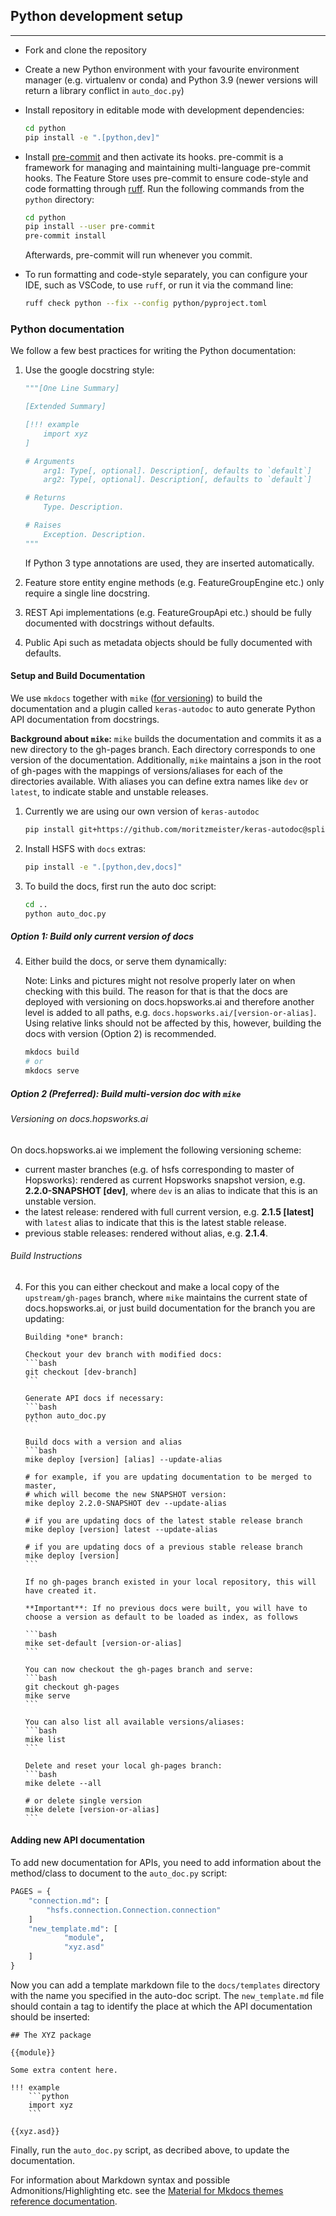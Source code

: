 ## Python development setup

---

- Fork and clone the repository

- Create a new Python environment with your favourite environment manager (e.g. virtualenv or conda) and Python 3.9 (newer versions will return a library conflict in `auto_doc.py`)

- Install repository in editable mode with development dependencies:

  ```bash
  cd python
  pip install -e ".[python,dev]"
  ```

- Install [pre-commit](https://pre-commit.com/) and then activate its hooks. pre-commit is a framework for managing and maintaining multi-language pre-commit hooks. The Feature Store uses pre-commit to ensure code-style and code formatting through [ruff](https://docs.astral.sh/ruff/). Run the following commands from the `python` directory:

  ```bash
  cd python
  pip install --user pre-commit
  pre-commit install
  ```

  Afterwards, pre-commit will run whenever you commit.

- To run formatting and code-style separately, you can configure your IDE, such as VSCode, to use `ruff`, or run it via the command line:

  ```bash
  ruff check python --fix --config python/pyproject.toml
  ```

### Python documentation

We follow a few best practices for writing the Python documentation:

1. Use the google docstring style:

   ```python
   """[One Line Summary]

   [Extended Summary]

   [!!! example
       import xyz
   ]

   # Arguments
       arg1: Type[, optional]. Description[, defaults to `default`]
       arg2: Type[, optional]. Description[, defaults to `default`]

   # Returns
       Type. Description.

   # Raises
       Exception. Description.
   """
   ```

   If Python 3 type annotations are used, they are inserted automatically.

2. Feature store entity engine methods (e.g. FeatureGroupEngine etc.) only require a single line docstring.
3. REST Api implementations (e.g. FeatureGroupApi etc.) should be fully documented with docstrings without defaults.
4. Public Api such as metadata objects should be fully documented with defaults.

#### Setup and Build Documentation

We use `mkdocs` together with `mike` ([for versioning](https://github.com/jimporter/mike/)) to build the documentation and a plugin called `keras-autodoc` to auto generate Python API documentation from docstrings.

**Background about `mike`:**
`mike` builds the documentation and commits it as a new directory to the gh-pages branch. Each directory corresponds to one version of the documentation. Additionally, `mike` maintains a json in the root of gh-pages with the mappings of versions/aliases for each of the directories available. With aliases you can define extra names like `dev` or `latest`, to indicate stable and unstable releases.

1. Currently we are using our own version of `keras-autodoc`

   ```bash
   pip install git+https://github.com/moritzmeister/keras-autodoc@split-tags-properties
   ```

2. Install HSFS with `docs` extras:

   ```bash
   pip install -e ".[python,dev,docs]"
   ```

3. To build the docs, first run the auto doc script:

   ```bash
   cd ..
   python auto_doc.py
   ```

##### Option 1: Build only current version of docs

4. Either build the docs, or serve them dynamically:

   Note: Links and pictures might not resolve properly later on when checking with this build.
   The reason for that is that the docs are deployed with versioning on docs.hopsworks.ai and
   therefore another level is added to all paths, e.g. `docs.hopsworks.ai/[version-or-alias]`.
   Using relative links should not be affected by this, however, building the docs with version
   (Option 2) is recommended.

   ```bash
   mkdocs build
   # or
   mkdocs serve
   ```

##### Option 2 (Preferred): Build multi-version doc with `mike`

###### Versioning on docs.hopsworks.ai

On docs.hopsworks.ai we implement the following versioning scheme:

- current master branches (e.g. of hsfs corresponding to master of Hopsworks): rendered as current Hopsworks snapshot version, e.g. **2.2.0-SNAPSHOT [dev]**, where `dev` is an alias to indicate that this is an unstable version.
- the latest release: rendered with full current version, e.g. **2.1.5 [latest]** with `latest` alias to indicate that this is the latest stable release.
- previous stable releases: rendered without alias, e.g. **2.1.4**.

###### Build Instructions

4.  For this you can either checkout and make a local copy of the `upstream/gh-pages` branch, where
    `mike` maintains the current state of docs.hopsworks.ai, or just build documentation for the branch you are updating:

        Building *one* branch:

        Checkout your dev branch with modified docs:
        ```bash
        git checkout [dev-branch]
        ```

        Generate API docs if necessary:
        ```bash
        python auto_doc.py
        ```

        Build docs with a version and alias
        ```bash
        mike deploy [version] [alias] --update-alias

        # for example, if you are updating documentation to be merged to master,
        # which will become the new SNAPSHOT version:
        mike deploy 2.2.0-SNAPSHOT dev --update-alias

        # if you are updating docs of the latest stable release branch
        mike deploy [version] latest --update-alias

        # if you are updating docs of a previous stable release branch
        mike deploy [version]
        ```

        If no gh-pages branch existed in your local repository, this will have created it.

        **Important**: If no previous docs were built, you will have to choose a version as default to be loaded as index, as follows

        ```bash
        mike set-default [version-or-alias]
        ```

        You can now checkout the gh-pages branch and serve:
        ```bash
        git checkout gh-pages
        mike serve
        ```

        You can also list all available versions/aliases:
        ```bash
        mike list
        ```

        Delete and reset your local gh-pages branch:
        ```bash
        mike delete --all

        # or delete single version
        mike delete [version-or-alias]
        ```

#### Adding new API documentation

To add new documentation for APIs, you need to add information about the method/class to document to the `auto_doc.py` script:

```python
PAGES = {
    "connection.md": [
        "hsfs.connection.Connection.connection"
    ]
    "new_template.md": [
            "module",
            "xyz.asd"
    ]
}
```

Now you can add a template markdown file to the `docs/templates` directory with the name you specified in the auto-doc script. The `new_template.md` file should contain a tag to identify the place at which the API documentation should be inserted:

````
## The XYZ package

{{module}}

Some extra content here.

!!! example
    ```python
    import xyz
    ```

{{xyz.asd}}
````

Finally, run the `auto_doc.py` script, as decribed above, to update the documentation.

For information about Markdown syntax and possible Admonitions/Highlighting etc. see
the [Material for Mkdocs themes reference documentation](https://squidfunk.github.io/mkdocs-material/reference/abbreviations/).
